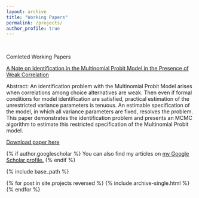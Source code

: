 ```yaml
---
layout: archive
title: "Working Papers"
permalink: /projects/
author_profile: true
---
```

<br/>

Comleted Working Papers

[A Note on Identification in the Multinomial Probit Model in the Presence of Weak Correlation](http://muratmunkn.github.io/files/MNP.pdf)

Abstract: An identification problem with the Multinomial Probit Model arises when correlations among choice alternatives are weak. Then even if formal conditions for model identification are satisfied, practical estimation of the unrestricted variance parameters is tenuous. An estimable specification of the model, in which all variance parameters are fixed, resolves the problem. This paper demonstrates the identification problem and presents an MCMC algorithm to estimate this restricted specification of the Multinomial Probit model.

[Download paper here](http://muratmunkn.github.io/files/MNP.pdf)

{% if author.googlescholar %}
  You can also find my articles on <u><a href="{{author.googlescholar}}">my Google Scholar profile</a>.</u>
{% endif %}

{% include base_path %}

{% for post in site.projects reversed %}
  {% include archive-single.html %}
{% endfor %}
